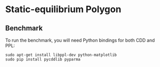 # Static-equilibrium Polygon

## Benchmark

To run the benchmark, you will need Python bindings for both CDD and PPL:

```
sudo apt-get install libppl-dev python-matplotlib
sudo pip install pycddlib pyparma
```
